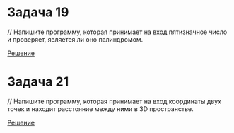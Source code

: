 
# Задача 19

// Напишите программу, которая принимает на вход пятизначное число и проверяет, является ли оно палиндромом.

[Решение](../Example001/Program.cs)

# Задача 21

// Напишите программу, которая принимает на вход координаты двух точек и находит расстояние между ними в 3D пространстве.

[Решение](../Example002/Program.cs)